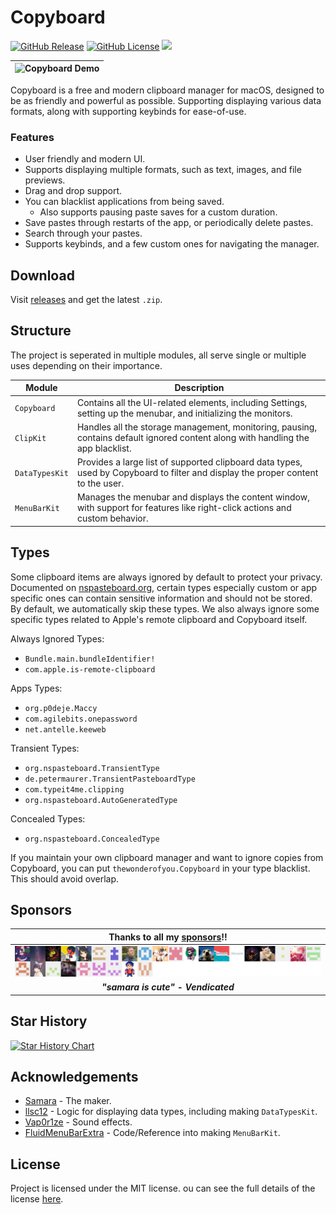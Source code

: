 # Copyboard

[![GitHub Release](https://img.shields.io/github/v/release/khcrysalis/Copyboard?include_prereleases)](https://github.com/khcrysalis/Copyboard/releases)
[![GitHub License](https://img.shields.io/github/license/khcrysalis/Copyboard?color=%23C96FAD)](https://github.com/khcrysalis/Copyboard/blob/main/LICENSE)
[![](https://img.shields.io/static/v1?label=Sponsor&message=%E2%9D%A4&logo=GitHub&color=%23fe8e86)](https://github.com/sponsors/khcrysalis)

| ![Copyboard Demo](demo.gif) |
| :-------------------------: |

Copyboard is a free and modern clipboard manager for macOS, designed to be as friendly and powerful as possible. Supporting displaying various data formats, along with supporting keybinds for ease-of-use.

### Features

- User friendly and modern UI.
- Supports displaying multiple formats, such as text, images, and file previews.
- Drag and drop support.
- You can blacklist applications from being saved.
  - Also supports pausing paste saves for a custom duration.
- Save pastes through restarts of the app, or periodically delete pastes.
- Search through your pastes.
- Supports keybinds, and a few custom ones for navigating the manager.

## Download

Visit [releases](https://github.com/khcrysalis/Copyboard/releases) and get the latest `.zip`.

## Structure

The project is seperated in multiple modules, all serve single or multiple uses depending on their importance.

| Module         | Description                                                                                                                      |
| -------------- | -------------------------------------------------------------------------------------------------------------------------------- |
| `Copyboard`    | Contains all the UI-related elements, including Settings, setting up the menubar, and initializing the monitors.                 |
| `ClipKit`      | Handles all the storage management, monitoring, pausing, contains default ignored content along with handling the app blacklist. |
| `DataTypesKit` | Provides a large list of supported clipboard data types, used by Copyboard to filter and display the proper content to the user. |
| `MenuBarKit`   | Manages the menubar and displays the content window, with support for features like right-click actions and custom behavior.     |

## Types

Some clipboard items are always ignored by default to protect your privacy. Documented on [nspasteboard.org](https://nspasteboard.org/), certain types especially custom or app specific ones can contain sensitive information and should not be stored. By default, we automatically skip these types. We also always ignore some specific types related to Apple's remote clipboard and Copyboard itself.

Always Ignored Types:

  - `Bundle.main.bundleIdentifier!`
  - `com.apple.is-remote-clipboard`

Apps Types:

  - `org.p0deje.Maccy`
  - `com.agilebits.onepassword`
  - `net.antelle.keeweb`

Transient Types:

  - `org.nspasteboard.TransientType`
  - `de.petermaurer.TransientPasteboardType`
  - `com.typeit4me.clipping`
  - `org.nspasteboard.AutoGeneratedType`

Concealed Types:

  - `org.nspasteboard.ConcealedType`

If you maintain your own clipboard manager and want to ignore copies from Copyboard, you can put `thewonderofyou.Copyboard` in your type blacklist. This should avoid overlap.

## Sponsors

| Thanks to all my [sponsors](https://github.com/sponsors/khcrysalis)!! |
|:-:|
| <img src="https://raw.githubusercontent.com/khcrysalis/github-sponsor-graph/main/graph.png"> |
| _**"samara is cute" - Vendicated**_ |

## Star History

<a href="https://star-history.com/#khcrysalis/Copyboard&Date">
 <picture>
   <source media="(prefers-color-scheme: dark)" srcset="https://api.star-history.com/svg?repos=khcrysalis/Copyboard&type=Date&theme=dark" />
   <source media="(prefers-color-scheme: light)" srcset="https://api.star-history.com/svg?repos=khcrysalis/Copyboard&type=Date" />
   <img alt="Star History Chart" src="https://api.star-history.com/svg?repos=khcrysalis/Copyboard&type=Date" />
 </picture>
</a>

## Acknowledgements

- [Samara](https://github.com/khcrysalis) - The maker.
- [llsc12](https://github.com/llsc12) - Logic for displaying data types, including making `DataTypesKit`.
- [Vap0r1ze](https://github.com/Vap0r1ze) - Sound effects.
- [FluidMenuBarExtra](https://github.com/lfroms/fluid-menu-bar-extra) - Code/Reference into making `MenuBarKit`.

## License

Project is licensed under the MIT license. ou can see the full details of the license [here](https://github.com/khcrysalis/Copyboard/blob/main/LICENSE).
